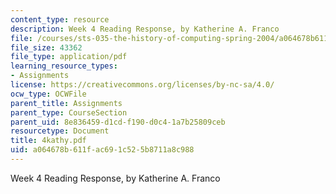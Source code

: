 ```yaml
---
content_type: resource
description: Week 4 Reading Response, by Katherine A. Franco
file: /courses/sts-035-the-history-of-computing-spring-2004/a064678b611fac691c525b8711a8c988_4kathy.pdf
file_size: 43362
file_type: application/pdf
learning_resource_types:
- Assignments
license: https://creativecommons.org/licenses/by-nc-sa/4.0/
ocw_type: OCWFile
parent_title: Assignments
parent_type: CourseSection
parent_uid: 8e836459-d1cd-f190-d0c4-1a7b25809ceb
resourcetype: Document
title: 4kathy.pdf
uid: a064678b-611f-ac69-1c52-5b8711a8c988
---
```

Week 4 Reading Response, by Katherine A. Franco